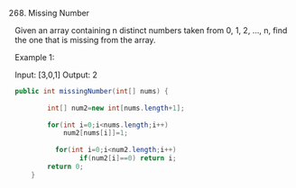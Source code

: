 268. Missing Number

Given an array containing n distinct numbers taken from 0, 1, 2, ..., n, find the one that is missing from the array.

Example 1:

Input: [3,0,1]
Output: 2

````java
public int missingNumber(int[] nums) {
        
        int[] num2=new int[nums.length+1];
       
        for(int i=0;i<nums.length;i++)
            num2[nums[i]]=1;
        
          for(int i=0;i<num2.length;i++)
                if(num2[i]==0) return i;
        return 0;
    }
````